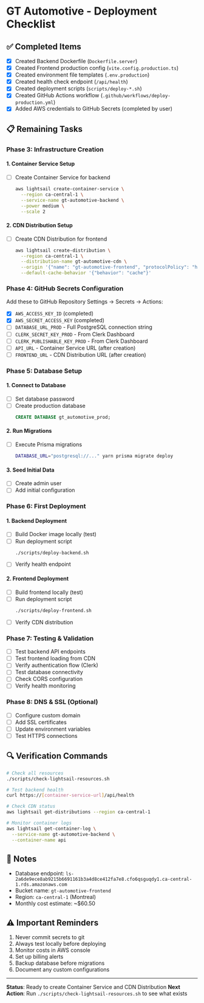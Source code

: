 # GT Automotive - Deployment Checklist

## ✅ Completed Items

- [x] Created Backend Dockerfile (`Dockerfile.server`)
- [x] Created Frontend production config (`vite.config.production.ts`)
- [x] Created environment file templates (`.env.production`)
- [x] Created health check endpoint (`/api/health`)
- [x] Created deployment scripts (`scripts/deploy-*.sh`)
- [x] Created GitHub Actions workflow (`.github/workflows/deploy-production.yml`)
- [x] Added AWS credentials to GitHub Secrets (completed by user)

## 📋 Remaining Tasks

### Phase 3: Infrastructure Creation

#### 1. Container Service Setup
- [ ] Create Container Service for backend
  ```bash
  aws lightsail create-container-service \
    --region ca-central-1 \
    --service-name gt-automotive-backend \
    --power medium \
    --scale 2
  ```

#### 2. CDN Distribution Setup  
- [ ] Create CDN Distribution for frontend
  ```bash
  aws lightsail create-distribution \
    --region ca-central-1 \
    --distribution-name gt-automotive-cdn \
    --origin '{"name": "gt-automotive-frontend", "protocolPolicy": "https-only"}' \
    --default-cache-behavior '{"behavior": "cache"}'
  ```

### Phase 4: GitHub Secrets Configuration

Add these to GitHub Repository Settings → Secrets → Actions:

- [x] `AWS_ACCESS_KEY_ID` (completed)
- [x] `AWS_SECRET_ACCESS_KEY` (completed)
- [ ] `DATABASE_URL_PROD` - Full PostgreSQL connection string
- [ ] `CLERK_SECRET_KEY_PROD` - From Clerk Dashboard
- [ ] `CLERK_PUBLISHABLE_KEY_PROD` - From Clerk Dashboard  
- [ ] `API_URL` - Container Service URL (after creation)
- [ ] `FRONTEND_URL` - CDN Distribution URL (after creation)

### Phase 5: Database Setup

#### 1. Connect to Database
- [ ] Set database password
- [ ] Create production database
  ```sql
  CREATE DATABASE gt_automotive_prod;
  ```

#### 2. Run Migrations
- [ ] Execute Prisma migrations
  ```bash
  DATABASE_URL="postgresql://..." yarn prisma migrate deploy
  ```

#### 3. Seed Initial Data
- [ ] Create admin user
- [ ] Add initial configuration

### Phase 6: First Deployment

#### 1. Backend Deployment
- [ ] Build Docker image locally (test)
- [ ] Run deployment script
  ```bash
  ./scripts/deploy-backend.sh
  ```
- [ ] Verify health endpoint

#### 2. Frontend Deployment
- [ ] Build frontend locally (test)
- [ ] Run deployment script
  ```bash
  ./scripts/deploy-frontend.sh
  ```
- [ ] Verify CDN distribution

### Phase 7: Testing & Validation

- [ ] Test backend API endpoints
- [ ] Test frontend loading from CDN
- [ ] Verify authentication flow (Clerk)
- [ ] Test database connectivity
- [ ] Check CORS configuration
- [ ] Verify health monitoring

### Phase 8: DNS & SSL (Optional)

- [ ] Configure custom domain
- [ ] Add SSL certificates
- [ ] Update environment variables
- [ ] Test HTTPS connections

## 🔍 Verification Commands

```bash
# Check all resources
./scripts/check-lightsail-resources.sh

# Test backend health
curl https://[container-service-url]/api/health

# Check CDN status
aws lightsail get-distributions --region ca-central-1

# Monitor container logs
aws lightsail get-container-log \
  --service-name gt-automotive-backend \
  --container-name api
```

## 📝 Notes

- Database endpoint: `ls-2a6de9ece8ab9215b6691161b3a4d8ce412fa7e8.cfo6qsguqdy1.ca-central-1.rds.amazonaws.com`
- Bucket name: `gt-automotive-frontend`
- Region: `ca-central-1` (Montreal)
- Monthly cost estimate: ~$60.50

## ⚠️ Important Reminders

1. Never commit secrets to git
2. Always test locally before deploying
3. Monitor costs in AWS console
4. Set up billing alerts
5. Backup database before migrations
6. Document any custom configurations

---

**Status**: Ready to create Container Service and CDN Distribution
**Next Action**: Run `./scripts/check-lightsail-resources.sh` to see what exists